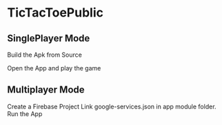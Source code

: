 # TicTacToePublic


## SinglePlayer Mode
Build the Apk from Source

Open the App and play the game

## Multiplayer Mode
Create a Firebase Project
Link google-services.json in app module folder.
Run the App
